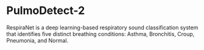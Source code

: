 # PulmoDetect-2
RespiraNet is a deep learning-based respiratory sound classification system that identifies five distinct breathing conditions: Asthma, Bronchitis, Croup, Pneumonia, and Normal.
